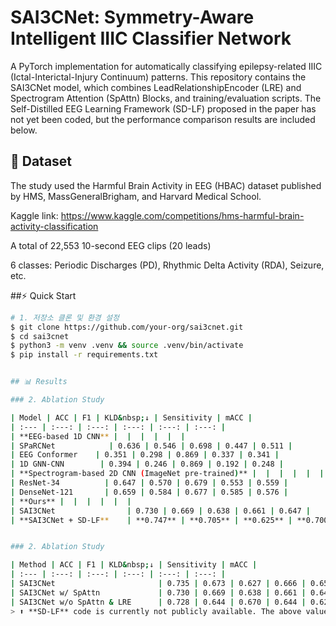 # SAI3CNet: Symmetry-Aware Intelligent IIIC Classifier Network

A PyTorch implementation for automatically classifying epilepsy-related IIIC (Ictal-Interictal-Injury Continuum) patterns. This repository contains the SAI3CNet model, which combines LeadRelationshipEncoder (LRE) and Spectrogram Attention (SpAttn) Blocks, and training/evaluation scripts. The Self-Distilled EEG Learning Framework (SD-LF) proposed in the paper has not yet been coded, but the performance comparison results are included below.


## 📑 Dataset

The study used the Harmful Brain Activity in EEG (HBAC) dataset published by HMS, MassGeneralBrigham, and Harvard Medical School.

Kaggle link: https://www.kaggle.com/competitions/hms-harmful-brain-activity-classification

A total of 22,553 10-second EEG clips (20 leads)

6 classes: Periodic Discharges (PD), Rhythmic Delta Activity (RDA), Seizure, etc.

##⚡ Quick Start

```bash
# 1. 저장소 클론 및 환경 설정
$ git clone https://github.com/your-org/sai3cnet.git
$ cd sai3cnet
$ python3 -m venv .venv && source .venv/bin/activate
$ pip install -r requirements.txt


## 📊 Results

### 2. Ablation Study

| Model | ACC | F1 | KLD&nbsp;↓ | Sensitivity | mACC |
| :--- | :---: | :---: | :---: | :---: | :---: |
| **EEG-based 1D CNN** |  |  |  |  |  |
| SPaRCNet            | 0.636 | 0.546 | 0.698 | 0.447 | 0.511 |
| EEG Conformer    | 0.351 | 0.298 | 0.869 | 0.337 | 0.341 |
| 1D GNN-CNN        | 0.394 | 0.246 | 0.869 | 0.192 | 0.248 |
| **Spectrogram-based 2D CNN (ImageNet pre-trained)** |  |  |  |  |  |
| ResNet-34          | 0.647 | 0.570 | 0.679 | 0.553 | 0.559 |
| DenseNet-121       | 0.659 | 0.584 | 0.677 | 0.585 | 0.576 |
| **Ours** |  |  |  |  |  |
| SAI3CNet                | 0.730 | 0.669 | 0.638 | 0.661 | 0.647 |
| **SAI3CNet + SD-LF**    | **0.747** | **0.705** | **0.625** | **0.700** | **0.699** |


### 2. Ablation Study

| Method | ACC | F1 | KLD&nbsp;↓ | Sensitivity | mACC |
| :--- | :---: | :---: | :---: | :---: | :---: |
| SAI3CNet                       | 0.735 | 0.673 | 0.627 | 0.666 | 0.657 |
| SAI3CNet w/ SpAttn             | 0.730 | 0.669 | 0.638 | 0.661 | 0.647 |
| SAI3CNet w/o SpAttn & LRE      | 0.728 | 0.644 | 0.670 | 0.644 | 0.629 |
> ⬆️ **SD-LF** code is currently not publicly available. The above values are reproduced from the paper.

